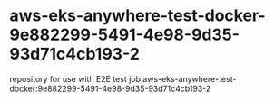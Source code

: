 # aws-eks-anywhere-test-docker-9e882299-5491-4e98-9d35-93d71c4cb193-2
repository for use with E2E test job aws-eks-anywhere-test-docker:9e882299-5491-4e98-9d35-93d71c4cb193-2
